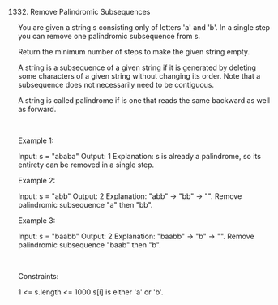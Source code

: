 1332. Remove Palindromic Subsequences

You are given a string s consisting only of letters 'a' and 'b'. In a single step you can remove one palindromic subsequence from s.

Return the minimum number of steps to make the given string empty.

A string is a subsequence of a given string if it is generated by deleting some characters of a given string without changing its order. Note that a subsequence does not necessarily need to be contiguous.

A string is called palindrome if is one that reads the same backward as well as forward.

 

Example 1:

Input: s = "ababa"
Output: 1
Explanation: s is already a palindrome, so its entirety can be removed in a single step.


Example 2:

Input: s = "abb"
Output: 2
Explanation: "abb" -> "bb" -> "". 
Remove palindromic subsequence "a" then "bb".


Example 3:

Input: s = "baabb"
Output: 2
Explanation: "baabb" -> "b" -> "". 
Remove palindromic subsequence "baab" then "b".


 

Constraints:

1 <= s.length <= 1000
s[i] is either 'a' or 'b'.